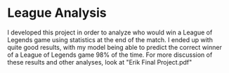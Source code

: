 # League Analysis

I developed this project in order to analyze who would win a League of Legends game using statistics at the end of the match. I ended up with quite good results, with my model being able to predict the correct winner of a League of Legends game 98% of the time. For more discussion of these results and other analyses, look at "Erik Final Project.pdf"
